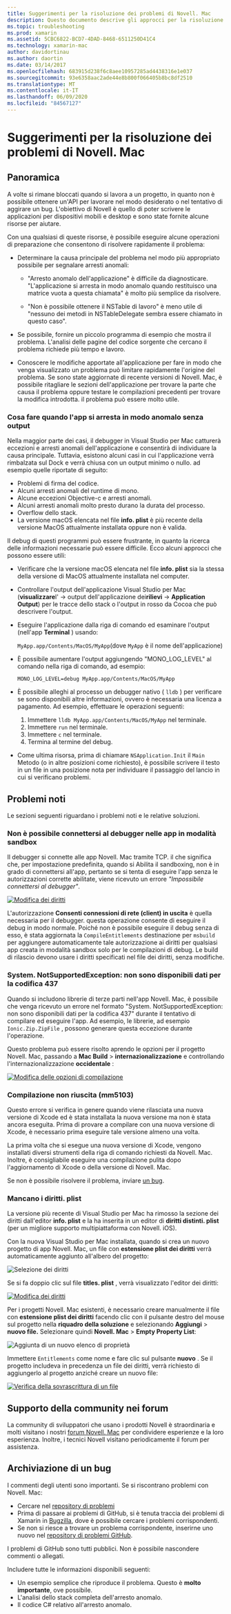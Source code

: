 ```yaml
---
title: Suggerimenti per la risoluzione dei problemi di Novell. Mac
description: Questo documento descrive gli approcci per la risoluzione dei problemi riscontrati durante lo sviluppo di applicazioni Novell. Mac. Vengono inoltre illustrati i modi per ottenere supporto.
ms.topic: troubleshooting
ms.prod: xamarin
ms.assetid: 5CBC6822-BCD7-4DAD-8468-6511250D41C4
ms.technology: xamarin-mac
author: davidortinau
ms.author: daortin
ms.date: 03/14/2017
ms.openlocfilehash: 683915d238f6c8aee10957285ad4438316e1e037
ms.sourcegitcommit: 93e6358aac2ade44e8b800f066405b8bc8df2510
ms.translationtype: MT
ms.contentlocale: it-IT
ms.lasthandoff: 06/09/2020
ms.locfileid: "84567127"
---
```

# <a name="xamarinmac-troubleshooting-tips"></a>Suggerimenti per la risoluzione dei problemi di Novell. Mac

## <a name="overview"></a>Panoramica

A volte si rimane bloccati quando si lavora a un progetto, in quanto non è possibile ottenere un'API per lavorare nel modo desiderato o nel tentativo di aggirare un bug. L'obiettivo di Novell è quello di poter scrivere le applicazioni per dispositivi mobili e desktop e sono state fornite alcune risorse per aiutare.

Con una qualsiasi di queste risorse, è possibile eseguire alcune operazioni di preparazione che consentono di risolvere rapidamente il problema:

- Determinare la causa principale del problema nel modo più appropriato possibile per segnalare arresti anomali:

  - "Arresto anomalo dell'applicazione" è difficile da diagnosticare. "L'applicazione si arresta in modo anomalo quando restituisco una matrice vuota a questa chiamata" è molto più semplice da risolvere.

  - "Non è possibile ottenere il NSTable di lavoro" è meno utile di "nessuno dei metodi in NSTableDelegate sembra essere chiamato in questo caso".

- Se possibile, fornire un piccolo programma di esempio che mostra il problema. L'analisi delle pagine del codice sorgente che cercano il problema richiede più tempo e lavoro.

- Conoscere le modifiche apportate all'applicazione per fare in modo che venga visualizzato un problema può limitare rapidamente l'origine del problema. Se sono state aggiornate di recente versioni di Novell. Mac, è possibile ritagliare le sezioni dell'applicazione per trovare la parte che causa il problema oppure testare le compilazioni precedenti per trovare la modifica introdotta. il problema può essere molto utile.

### <a name="what-to-do-when-your-app-crashes-with-no-output"></a>Cosa fare quando l'app si arresta in modo anomalo senza output

Nella maggior parte dei casi, il debugger in Visual Studio per Mac catturerà eccezioni e arresti anomali dell'applicazione e consentirà di individuare la causa principale. Tuttavia, esistono alcuni casi in cui l'applicazione verrà rimbalzata sul Dock e verrà chiusa con un output minimo o nullo. ad esempio quelle riportate di seguito:

- Problemi di firma del codice.
- Alcuni arresti anomali del runtime di mono.
- Alcune eccezioni Objective-c e arresti anomali.
- Alcuni arresti anomali molto presto durano la durata del processo.
- Overflow dello stack.
- La versione macOS elencata nel file **info. plist** è più recente della versione MacOS attualmente installata oppure non è valida.

Il debug di questi programmi può essere frustrante, in quanto la ricerca delle informazioni necessarie può essere difficile. Ecco alcuni approcci che possono essere utili:

- Verificare che la versione macOS elencata nel file **info. plist** sia la stessa della versione di MacOS attualmente installata nel computer.
- Controllare l'output dell'applicazione Visual Studio per Mac (**visualizzare**l'  ->  output dell'applicazione dei**rilievi**  ->  **Application Output**) per le tracce dello stack o l'output in rosso da Cocoa che può descrivere l'output.
- Eseguire l'applicazione dalla riga di comando ed esaminare l'output (nell'app **Terminal** ) usando:

  `MyApp.app/Contents/MacOS/MyApp`(dove `MyApp` è il nome dell'applicazione)
- È possibile aumentare l'output aggiungendo "MONO_LOG_LEVEL" al comando nella riga di comando, ad esempio:

  `MONO_LOG_LEVEL=debug MyApp.app/Contents/MacOS/MyApp`
- È possibile alleghi al processo un debugger nativo ( `lldb` ) per verificare se sono disponibili altre informazioni, ovvero è necessaria una licenza a pagamento. Ad esempio, effettuare le operazioni seguenti:

  1. Immettere `lldb MyApp.app/Contents/MacOS/MyApp` nel terminale.
  2. Immettere `run` nel terminale.
  3. Immettere `c` nel terminale.
  4. Termina al termine del debug.
- Come ultima risorsa, prima di chiamare `NSApplication.Init` il `Main` Metodo (o in altre posizioni come richiesto), è possibile scrivere il testo in un file in una posizione nota per individuare il passaggio del lancio in cui si verificano problemi.

## <a name="known-issues"></a>Problemi noti

Le sezioni seguenti riguardano i problemi noti e le relative soluzioni.

### <a name="unable-to-connect-to-the-debugger-in-sandboxed-apps"></a>Non è possibile connettersi al debugger nelle app in modalità sandbox

Il debugger si connette alle app Novell. Mac tramite TCP. il che significa che, per impostazione predefinita, quando si Abilita il sandboxing, non è in grado di connettersi all'app, pertanto se si tenta di eseguire l'app senza le autorizzazioni corrette abilitate, viene ricevuto un errore *"Impossibile connettersi al debugger"*.

[![Modifica dei diritti](troubleshooting-images/debug01.png "Modifica dei diritti")](troubleshooting-images/debug01-large.png#lightbox)

L'autorizzazione **Consenti connessioni di rete (client) in uscita** è quella necessaria per il debugger. questa operazione consente di eseguire il debug in modo normale. Poiché non è possibile eseguire il debug senza di esso, è stata aggiornata la `CompileEntitlements` destinazione per `msbuild` per aggiungere automaticamente tale autorizzazione ai diritti per qualsiasi app creata in modalità sandbox solo per le compilazioni di debug. Le build di rilascio devono usare i diritti specificati nel file dei diritti, senza modifiche.

### <a name="systemnotsupportedexception-no-data-is-available-for-encoding-437"></a>System. NotSupportedException: non sono disponibili dati per la codifica 437

Quando si includono librerie di terze parti nell'app Novell. Mac, è possibile che venga ricevuto un errore nel formato "System. NotSupportedException: non sono disponibili dati per la codifica 437" durante il tentativo di compilare ed eseguire l'app. Ad esempio, le librerie, ad esempio `Ionic.Zip.ZipFile` , possono generare questa eccezione durante l'operazione.

Questo problema può essere risolto aprendo le opzioni per il progetto Novell. Mac, passando a **Mac Build**  >  **internazionalizzazione** e controllando l'internazionalizzazione **occidentale** :

[![Modifica delle opzioni di compilazione](troubleshooting-images/issue01.png "Modifica delle opzioni di compilazione")](troubleshooting-images/issue01-large.png#lightbox)

### <a name="failed-to-compile-mm5103"></a>Compilazione non riuscita (mm5103)

Questo errore si verifica in genere quando viene rilasciata una nuova versione di Xcode ed è stata installata la nuova versione ma non è stata ancora eseguita. Prima di provare a compilare con una nuova versione di Xcode, è necessario prima eseguire tale versione almeno una volta.

La prima volta che si esegue una nuova versione di Xcode, vengono installati diversi strumenti della riga di comando richiesti da Novell. Mac. Inoltre, è consigliabile eseguire una compilazione pulita dopo l'aggiornamento di Xcode o della versione di Novell. Mac.

Se non è possibile risolvere il problema, inviare [un bug](#filing-a-bug).

### <a name="missing-entitlementsplist"></a>Mancano i diritti. plist

La versione più recente di Visual Studio per Mac ha rimosso la sezione dei diritti dall'editor **info. plist** e la ha inserita in un editor di **diritti distinti. plist** (per un migliore supporto multipiattaforma con Novell. iOS).

Con la nuova Visual Studio per Mac installata, quando si crea un nuovo progetto di app Novell. Mac, un file con **estensione plist dei diritti** verrà automaticamente aggiunto all'albero del progetto:

![Selezione dei diritti](troubleshooting-images/entitlements01.png "Selezione dei diritti")

Se si fa doppio clic sul file **titles. plist** , verrà visualizzato l'editor dei diritti:

[![Modifica dei diritti](troubleshooting-images/entitlements02.png "Modifica dei diritti")](troubleshooting-images/entitlements02-large.png#lightbox)

Per i progetti Novell. Mac esistenti, è necessario creare manualmente il file con **estensione plist dei diritti** facendo clic con il pulsante destro del mouse sul progetto nella **riquadro della soluzione** e selezionando **Aggiungi**  >  **nuovo file.** Selezionare quindi **Novell. Mac**  >  **Empty Property List**:

![Aggiunta di un nuovo elenco di proprietà](troubleshooting-images/entitlements03.png "Aggiunta di un nuovo elenco di proprietà")

Immettere `Entitlements` come nome e fare clic sul pulsante **nuovo** . Se il progetto includeva in precedenza un file dei diritti, verrà richiesto di aggiungerlo al progetto anziché creare un nuovo file:

[![Verifica della sovrascrittura di un file](troubleshooting-images/entitlements04.png "Verifica della sovrascrittura di un file")](troubleshooting-images/entitlements04-large.png#lightbox)

## <a name="community-support-on-the-forums"></a>Supporto della community nei forum

La community di sviluppatori che usano i prodotti Novell è straordinaria e molti visitano i nostri [forum Novell. Mac](https://forums.xamarin.com/categories/xamarin-mac) per condividere esperienze e la loro esperienza. Inoltre, i tecnici Novell visitano periodicamente il forum per assistenza.

<a name="filing-a-bug"></a>

## <a name="filing-a-bug"></a>Archiviazione di un bug

I commenti degli utenti sono importanti. Se si riscontrano problemi con Novell. Mac:

- Cercare nel [repository di problemi](https://github.com/xamarin/xamarin-macios/issues)
- Prima di passare ai problemi di GitHub, si è tenuta traccia dei problemi di Xamarin in [Bugzilla](https://bugzilla.xamarin.com/describecomponents.cgi), dove è possibile cercare i problemi corrispondenti.
- Se non si riesce a trovare un problema corrispondente, inserirne uno nuovo nel [repository di problemi GitHub](https://github.com/xamarin/xamarin-macios/issues/new).

I problemi di GitHub sono tutti pubblici. Non è possibile nascondere commenti o allegati.

Includere tutte le informazioni disponibili seguenti:

- Un esempio semplice che riproduce il problema. Questo è **molto importante**, ove possibile.
- L'analisi dello stack completa dell'arresto anomalo.
- Il codice C# relativo all'arresto anomalo.
